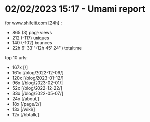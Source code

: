 # 02/02/2023 15:17 - Umami report
for www.shifeiti.com [24h] :

 - 865 (3) page views
 - 212 (-117) uniques
 - 140 (-102) bounces
 - 22h 6' 33'' (12h 45' 24'') totaltime


top 10 urls:
 - 167x [/]
 - 161x [/blog/2022-12-09/]
 - 120x [/blog/2023-01-12/]
 - 96x [/blog/2023-02-01/]
 - 52x [/blog/2022-12-22/]
 - 33x [/blog/2022-05-07/]
 - 24x [/about/]
 - 18x [/page/2/]
 - 13x [/wiki/]
 - 12x [/bbtalk/]


